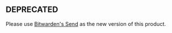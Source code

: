 ## DEPRECATED

Please use [Bitwarden's Send](https://bitwarden.com/products/send/) as the new version of this product.